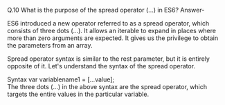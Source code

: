 Q.10 What is the purpose of the spread operator (...) in ES6?
Answer-

ES6 introduced a new operator referred to as a spread operator, which consists of three dots (...). It allows an iterable to expand in places where more than zero arguments are expected. It gives us the privilege to obtain the parameters from an array.

Spread operator syntax is similar to the rest parameter, but it is entirely opposite of it. Let's understand the syntax of the spread operator.

Syntax
var variablename1 = [...value];  
The three dots (...) in the above syntax are the spread operator, which targets the entire values in the particular variable.